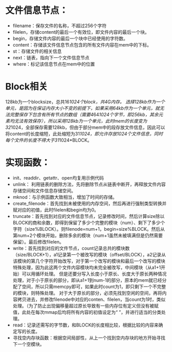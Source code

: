 # 文件信息节点：
*	filename：保存文件的名称，不超过256个字符
*	filelen，存储content的最后一个有效位，即文件内容的最后一个块。
*	begin，存储文件内容的最后一个块中已经使用的字符数。
*	content：存储该文件信息节点包含的所有文件内容在mem中的下标。
*	st：存储文件的相关信息
*	next：链表，指向下一个文件信息节点
*	where：标记该信息节点在mem中的位置
# Block相关
128kb为一个blocksize，总共16*1024个block，共4G内存。
选择128kb作为一个单元，是因为在保证内存大小不变的前提下，如果采用64kb作为一个单元，就无法完整保存下包含有所有节点的数组（需要4*64*1024个字节，即256kb，其余元素均无法有效保存），所以采用128kb为一个单元，此时mem的长度变为32*1024，全部保存需要128kb，但由于部分mem中的段存放文件信息，因此可以将content的长度缩短，此处缩短为31*1024，即允许存放1024个文件信息，同时每个文件的长度不得大于31*1024*BLOCK。
# 实现函数：
*	 init、readdir、getattr、open均复用示例代码
*	unlink： 利用链表的删除方法，先将删除节点从链表中断开，再释放文件内容存储空间和文件信息存储空间。
*	mknod：与示例函数大致相当，增加了时间的存储。
*	create_filenode：首先找到未被使用的内存空间，然后再进行强制类型转换并赋对应的初值，此时filelen和begin均为0。
*	truncate：首先找到对应的文件信息节点，记录修改时间，然后计算size除以BLOCK的商和余数，即得到保留了多少个完整的模块（num）、剩下了多少个字符（size%BLOCK）。则filenode=num+1，begin=size%BLOCK。然后从第num+2个模块开始，删除多余的模块（num+1虽然未被填满但是仍然需要保留）。最后修改filelen。
*	write：首先找到对应的文件节点，count记录总共的模块数（size/BLOCK+1），a1记录第一个被改写的模块（offset/BLOCK），a2记录从该模块的第几个字符开始改写，对于第一个改写的模块和最后一个改写的模块特殊处理，因为此这两个文件内容模块均未完全被改写，中间模块（从a1+1开始）可以用循环处理。
但是还要分写入长度小于原长、长度大于原长两种情况处理，对于小于原长的部分，即从a1+1到num-1的部分，原本的mem就已经分配了空间，所以只需memcpy即可，如果此时count为1，即只剩下一个不完整的模块，则特殊处理。
对于大于原长的部分，必须先找到空闲的空间，再将内容拷贝进去，并修改filenode中对应的conten、filelen，当count为1时，类似处理。（为了防止出现偏移量超过原长导致有一些内存位有定义但没有被赋值，此处在每次mmap后均将所有内容的初值设定为“ ”，并进行适当的分类处理。
*	read：记录还需写的字节数，和BLOCK的长度相比较，根据比较的内容来确定写的长度。
*	寻找空内存块函数：根据空间局部性，从上一个找到空内存块的地方开始寻找下一个空模块。
